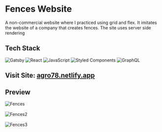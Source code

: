 # Fences Website #

A non-commercial website where I practiced using grid and flex. It imitates the website of a company that creates fences. The site uses server side rendering

## Tech Stack ##

![Gatsby](https://img.shields.io/badge/Gatsby-%23663399.svg?style=for-the-badge&logo=gatsby&logoColor=white) ![React](https://img.shields.io/badge/react-%2320232a.svg?style=for-the-badge&logo=react&logoColor=%2361DAFB) ![JavaScript](https://img.shields.io/badge/javascript-%23323330.svg?style=for-the-badge&logo=javascript&logoColor=%23F7DF1E) ![Styled Components](https://img.shields.io/badge/styled--components-DB7093?style=for-the-badge&logo=styled-components&logoColor=white) ![GraphQL](https://img.shields.io/badge/-GraphQL-E10098?style=for-the-badge&logo=graphql&logoColor=white)

## Visit Site: [agro78.netlify.app](https://agro78.netlify.app/)

## Preview ##


![Fences](https://user-images.githubusercontent.com/66550003/215288683-20fe1c78-ee72-4b02-86df-4b8ea443343f.png)<br/><br/>
![Fences2](https://user-images.githubusercontent.com/66550003/215288684-9f911916-1189-42ad-b84a-fac3e38c3602.png)<br/><br/>
![Fences3](https://user-images.githubusercontent.com/66550003/215288685-604e0d3f-59de-4d71-a4b9-f5ac4065feac.png)<br/><br/>
